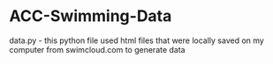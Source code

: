 # ACC-Swimming-Data

data.py - this python file used html files that were locally saved on my computer from swimcloud.com to generate data
